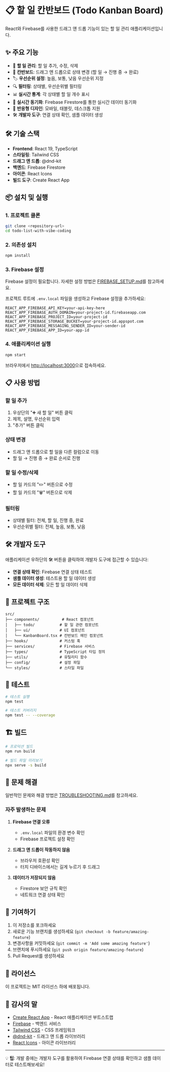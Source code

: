 # 📋 할 일 칸반보드 (Todo Kanban Board)

React와 Firebase를 사용한 드래그 앤 드롭 기능이 있는 할 일 관리 애플리케이션입니다.

## ✨ 주요 기능

- 📝 **할 일 관리**: 할 일 추가, 수정, 삭제
- 🎯 **칸반보드**: 드래그 앤 드롭으로 상태 변경 (할 일 → 진행 중 → 완료)
- 🏷️ **우선순위 설정**: 높음, 보통, 낮음 우선순위 지정
- 🔍 **필터링**: 상태별, 우선순위별 필터링
- 📊 **실시간 통계**: 각 상태별 할 일 개수 표시
- 💾 **실시간 동기화**: Firebase Firestore를 통한 실시간 데이터 동기화
- 📱 **반응형 디자인**: 모바일, 태블릿, 데스크톱 지원
- 🛠️ **개발자 도구**: 연결 상태 확인, 샘플 데이터 생성

## 🛠️ 기술 스택

- **Frontend**: React 19, TypeScript
- **스타일링**: Tailwind CSS
- **드래그 앤 드롭**: @dnd-kit
- **백엔드**: Firebase Firestore
- **아이콘**: React Icons
- **빌드 도구**: Create React App

## 📦 설치 및 실행

### 1. 프로젝트 클론

```bash
git clone <repository-url>
cd todo-list-with-vibe-coding
```

### 2. 의존성 설치

```bash
npm install
```

### 3. Firebase 설정

Firebase 설정이 필요합니다. 자세한 설정 방법은 [FIREBASE_SETUP.md](./FIREBASE_SETUP.md)를 참고하세요.

프로젝트 루트에 `.env.local` 파일을 생성하고 Firebase 설정을 추가하세요:

```env
REACT_APP_FIREBASE_API_KEY=your-api-key-here
REACT_APP_FIREBASE_AUTH_DOMAIN=your-project-id.firebaseapp.com
REACT_APP_FIREBASE_PROJECT_ID=your-project-id
REACT_APP_FIREBASE_STORAGE_BUCKET=your-project-id.appspot.com
REACT_APP_FIREBASE_MESSAGING_SENDER_ID=your-sender-id
REACT_APP_FIREBASE_APP_ID=your-app-id
```

### 4. 애플리케이션 실행

```bash
npm start
```

브라우저에서 [http://localhost:3000](http://localhost:3000)으로 접속하세요.

## 📋 사용 방법

### 할 일 추가

1. 우상단의 "➕ 새 할 일" 버튼 클릭
2. 제목, 설명, 우선순위 입력
3. "추가" 버튼 클릭

### 상태 변경

- 드래그 앤 드롭으로 할 일을 다른 컬럼으로 이동
- 할 일 → 진행 중 → 완료 순서로 진행

### 할 일 수정/삭제

- 할 일 카드의 "✏️" 버튼으로 수정
- 할 일 카드의 "🗑️" 버튼으로 삭제

### 필터링

- 상태별 필터: 전체, 할 일, 진행 중, 완료
- 우선순위별 필터: 전체, 높음, 보통, 낮음

## 🛠️ 개발자 도구

애플리케이션 우하단의 🛠️ 버튼을 클릭하여 개발자 도구에 접근할 수 있습니다:

- **연결 상태 확인**: Firebase 연결 상태 테스트
- **샘플 데이터 생성**: 테스트용 할 일 데이터 생성
- **모든 데이터 삭제**: 모든 할 일 데이터 삭제

## 📁 프로젝트 구조

```
src/
├── components/          # React 컴포넌트
│   ├── todo/           # 할 일 관련 컴포넌트
│   ├── ui/             # UI 컴포넌트
│   └── KanbanBoard.tsx # 칸반보드 메인 컴포넌트
├── hooks/              # 커스텀 훅
├── services/           # Firebase 서비스
├── types/              # TypeScript 타입 정의
├── utils/              # 유틸리티 함수
├── config/             # 설정 파일
└── styles/             # 스타일 파일
```

## 🧪 테스트

```bash
# 테스트 실행
npm test

# 테스트 커버리지
npm test -- --coverage
```

## 🏗️ 빌드

```bash
# 프로덕션 빌드
npm run build

# 빌드 파일 미리보기
npx serve -s build
```

## 🔧 문제 해결

일반적인 문제와 해결 방법은 [TROUBLESHOOTING.md](./TROUBLESHOOTING.md)를 참고하세요.

### 자주 발생하는 문제

1. **Firebase 연결 오류**

   - `.env.local` 파일의 환경 변수 확인
   - Firebase 프로젝트 설정 확인

2. **드래그 앤 드롭이 작동하지 않음**

   - 브라우저 호환성 확인
   - 터치 디바이스에서는 길게 누르기 후 드래그

3. **데이터가 저장되지 않음**
   - Firestore 보안 규칙 확인
   - 네트워크 연결 상태 확인

## 🤝 기여하기

1. 이 저장소를 포크하세요
2. 새로운 기능 브랜치를 생성하세요 (`git checkout -b feature/amazing-feature`)
3. 변경사항을 커밋하세요 (`git commit -m 'Add some amazing feature'`)
4. 브랜치에 푸시하세요 (`git push origin feature/amazing-feature`)
5. Pull Request를 생성하세요

## 📄 라이선스

이 프로젝트는 MIT 라이선스 하에 배포됩니다.

## 🙏 감사의 말

- [Create React App](https://github.com/facebook/create-react-app) - React 애플리케이션 부트스트랩
- [Firebase](https://firebase.google.com/) - 백엔드 서비스
- [Tailwind CSS](https://tailwindcss.com/) - CSS 프레임워크
- [@dnd-kit](https://dndkit.com/) - 드래그 앤 드롭 라이브러리
- [React Icons](https://react-icons.github.io/react-icons/) - 아이콘 라이브러리

---

💡 **팁**: 개발 중에는 개발자 도구를 활용하여 Firebase 연결 상태를 확인하고 샘플 데이터로 테스트해보세요!
